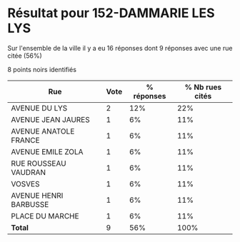# Résultat pour 152-DAMMARIE LES LYS

Sur l'ensemble de la ville il y a eu 16 réponses dont 9 réponses avec une rue citée (56%)

8 points noirs identifiés

| Rue | Vote | % réponses | % Nb rues cités|
|-----|------|------------|----------------|
| AVENUE DU LYS | 2 | 12% | 22%|
| AVENUE JEAN JAURES | 1 | 6% | 11%|
| AVENUE ANATOLE FRANCE | 1 | 6% | 11%|
| AVENUE EMILE ZOLA | 1 | 6% | 11%|
| RUE ROUSSEAU VAUDRAN | 1 | 6% | 11%|
| VOSVES | 1 | 6% | 11%|
| AVENUE HENRI BARBUSSE | 1 | 6% | 11%|
| PLACE DU MARCHE | 1 | 6% | 11%|
| **Total** | 9 | 56% | 100%|
